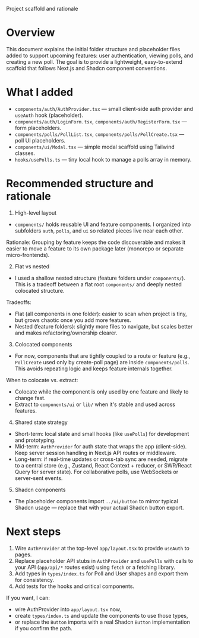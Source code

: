 Project scaffold and rationale

Overview
========

This document explains the initial folder structure and placeholder files added to support upcoming features: user authentication, viewing polls, and creating a new poll. The goal is to provide a lightweight, easy-to-extend scaffold that follows Next.js and Shadcn component conventions.

What I added
============

- `components/auth/AuthProvider.tsx` — small client-side auth provider and `useAuth` hook (placeholder).
- `components/auth/LoginForm.tsx`, `components/auth/RegisterForm.tsx` — form placeholders.
- `components/polls/PollList.tsx`, `components/polls/PollCreate.tsx` — poll UI placeholders.
- `components/ui/Modal.tsx` — simple modal scaffold using Tailwind classes.
- `hooks/usePolls.ts` — tiny local hook to manage a polls array in memory.

Recommended structure and rationale
=================================

1) High-level layout

- `components/` holds reusable UI and feature components. I organized into subfolders `auth`, `polls`, and `ui` so related pieces live near each other.

Rationale: Grouping by feature keeps the code discoverable and makes it easier to move a feature to its own package later (monorepo or separate micro-frontends).

2) Flat vs nested

- I used a shallow nested structure (feature folders under `components/`). This is a tradeoff between a flat root `components/` and deeply nested colocated structure.

Tradeoffs:
- Flat (all components in one folder): easier to scan when project is tiny, but grows chaotic once you add more features.
- Nested (feature folders): slightly more files to navigate, but scales better and makes refactoring/ownership clearer.

3) Colocated components

- For now, components that are tightly coupled to a route or feature (e.g., `PollCreate` used only by create-poll page) are inside `components/polls`. This avoids repeating logic and keeps feature internals together.

When to colocate vs. extract:
- Colocate while the component is only used by one feature and likely to change fast.
- Extract to `components/ui` or `lib/` when it's stable and used across features.

4) Shared state strategy

- Short-term: local state and small hooks (like `usePolls`) for development and prototyping.
- Mid-term: `AuthProvider` for auth state that wraps the app (client-side). Keep server session handling in Next.js API routes or middleware.
- Long-term: if real-time updates or cross-tab sync are needed, migrate to a central store (e.g., Zustand, React Context + reducer, or SWR/React Query for server state). For collaborative polls, use WebSockets or server-sent events.

5) Shadcn components

- The placeholder components import `../ui/button` to mirror typical Shadcn usage — replace that with your actual Shadcn button export.

Next steps
==========

1. Wire `AuthProvider` at the top-level `app/layout.tsx` to provide `useAuth` to pages.
2. Replace placeholder API stubs in `AuthProvider` and `usePolls` with calls to your API (`app/api/*` routes exist) using `fetch` or a fetching library.
3. Add types in `types/index.ts` for Poll and User shapes and export them for consistency.
4. Add tests for the hooks and critical components.

If you want, I can:
- wire AuthProvider into `app/layout.tsx` now,
- create `types/index.ts` and update the components to use those types,
- or replace the `Button` imports with a real Shadcn `Button` implementation if you confirm the path.
